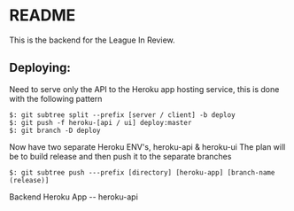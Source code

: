 # README

This is the backend for the League In Review.

## Deploying:

Need to serve only the API to the Heroku app hosting service, this is done with the following pattern
```
$: git subtree split --prefix [server / client] -b deploy
$: git push -f heroku-[api / ui] deploy:master
$: git branch -D deploy
```

Now have two separate Heroku ENV's, heroku-api & heroku-ui
The plan will be to build release and then push it to the separate branches
```
$: git subtree push ---prefix [directory] [heroku-app] [branch-name (release)]
```

Backend Heroku App -- heroku-api

